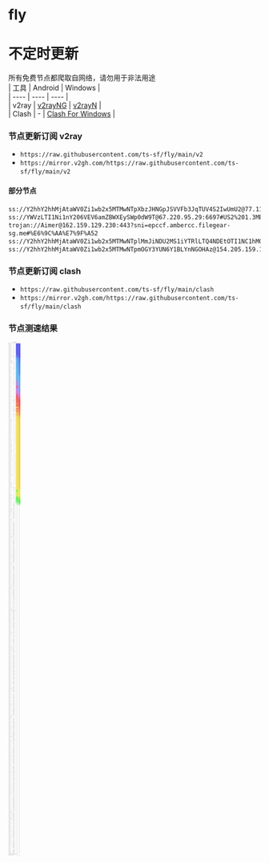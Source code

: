 # fly
# 不定时更新
所有免费节点都爬取自网络，请勿用于非法用途  
|  工具  | Android  | Windows  |  
|  ----  | ----   | ----  |  
| v2ray  | [v2rayNG](https://github.com/2dust/v2rayNG/releases) | [v2rayN](https://github.com/2dust/v2rayN/releases) |  
| Clash  | - | [Clash For Windows](https://github.com/2dust/clashN/releases) | 
  
### 节点更新订阅  v2ray
- `https://raw.githubusercontent.com/ts-sf/fly/main/v2`  
- `https://mirror.v2gh.com/https://raw.githubusercontent.com/ts-sf/fly/main/v2`  

#### 部分节点  
``` 
ss://Y2hhY2hhMjAtaWV0Zi1wb2x5MTMwNTpXbzJHNGpJSVVFb3JqTUV4S2IwUmU2@77.110.109.86:4443#US
ss://YWVzLTI1Ni1nY206VEV6amZBWXEySWp0dW9T@67.220.95.29:6697#US2%201.3MB%2Fs
trojan://Aimer@162.159.129.230:443?sni=epccf.ambercc.filegear-sg.me#%E6%9C%AA%E7%9F%A52
ss://Y2hhY2hhMjAtaWV0Zi1wb2x5MTMwNTplMmJiNDU2MS1iYTRlLTQ4NDEtOTI1NC1hMGEwNWIzZTMxYjI=@free.2weradf.xyz:36371#%F0%9F%87%AE%F0%9F%87%B3IN%E5%8D%B0%E5%BA%A6
ss://Y2hhY2hhMjAtaWV0Zi1wb2x5MTMwNTpmOGY3YUN6Y1BLYnNGOHAz@154.205.159.100:990#%E6%9C%AA%E7%9F%A53%2012.4KB%2Fs
```
### 节点更新订阅  clash
- `https://raw.githubusercontent.com/ts-sf/fly/main/clash`  
- `https://mirror.v2gh.com/https://raw.githubusercontent.com/ts-sf/fly/main/clash`  

### 节点测速结果
![image](traffic.png)
